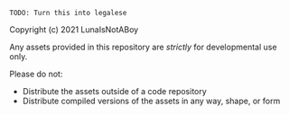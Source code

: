 ```
TODO: Turn this into legalese
```

Copyright (c) 2021 LunaIsNotABoy

Any assets provided in this repository are _strictly_ for developmental use
only.

Please do not:

- Distribute the assets outside of a code repository
- Distribute compiled versions of the assets in any way, shape, or form
